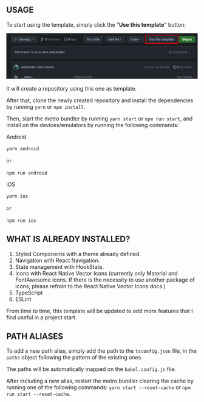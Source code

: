 ## USAGE

To start using the template, simply click the "**Use this template**" button:

<img src="./.github/assets/images/use-this-template-example.png" />

It will create a repository using this one as template.

After that, clone the newly created repository and install the dependencies by running `yarn` or `npm install`.

Then, start the metro bundler by running `yarn start` or `npm run start`, and install on the devices/emulators by running the following commands:

Android

```
yarn android

or

npm run android
```

iOS

```
yarn ios

or

npm run ios
```

## WHAT IS ALREADY INSTALLED?

1. Styled Components with a theme already defined.
2. Navigation with React Navigation.
3. State management with HookState.
4. Icons with React Native Vector Icons (currently only Material and FontAwesome icons. If there is the necessity to use another package of icons, please refrain to the React Native Vector Icons docs.)
5. TypeScript
6. ESLint

From time to time, this template will be updated to add more features that I find useful in a project start.

## PATH ALIASES

To add a new path alias, simply add the path to the `tsconfig.json` file, in the `paths` object following the pattern of the existing ones.

The paths will be automatically mapped on the `babel.config.js` file.

After including a new alias, restart the metro bundler clearing the cache by running one of the following commands:
`yarn start --reset-cache` or `npm run start --reset-cache`.
